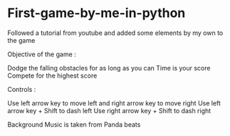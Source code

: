 # First-game-by-me-in-python


Followed a tutorial from youtube and added some elements by my own to the game

Objective of the game :

Dodge the falling obstacles for as long as you can
Time is your score
Compete for the highest score

Controls :

Use left arrow key to move left and right arrow key to move right
Use left arrow key + Shift to dash left
Use right arrow key + Shift to dash right

Background Music is taken from Panda beats
